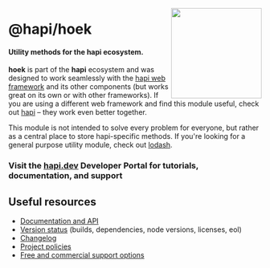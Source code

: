 <a href="https://hapi.dev"><img src="https://raw.githubusercontent.com/hapijs/assets/master/images/family.png" width="180px" align="right" /></a>

# @hapi/hoek

#### Utility methods for the hapi ecosystem.

**hoek** is part of the **hapi** ecosystem and was designed to work seamlessly with
the [hapi web framework](https://hapi.dev) and its other components (but works great on its own or with other
frameworks). If you are using a different web framework and find this module useful, check out [hapi](https://hapi.dev)
– they work even better together.

This module is not intended to solve every problem for everyone, but rather as a central place to store hapi-specific
methods. If you're looking for a general purpose utility module, check out [lodash](https://github.com/lodash/lodash).

### Visit the [hapi.dev](https://hapi.dev) Developer Portal for tutorials, documentation, and support

## Useful resources

- [Documentation and API](https://hapi.dev/family/hoek/)
- [Version status](https://hapi.dev/resources/status/#hoek) (builds, dependencies, node versions, licenses, eol)
- [Changelog](https://hapi.dev/family/hoek/changelog/)
- [Project policies](https://hapi.dev/policies/)
- [Free and commercial support options](https://hapi.dev/support/)
